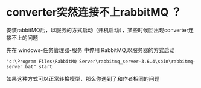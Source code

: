# converter突然连接不上rabbitMQ ？

安装rabbitMQ后，以服务的方式启动（开机启动），某些时候回出现converter连接不上的问题

先在 windows-任务管理器-服务 中停用 RabbitMQ,以服务器的方式启动

```
"c:\Program Files\RabbitMQ Server\rabbitmq_server-3.6.4\sbin\rabbitmq-server.bat" start
``` 

如果这种方式可以正常转换模型，那么你遇到了和作者相同的问题

